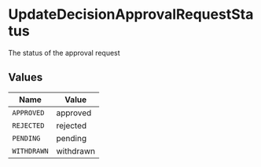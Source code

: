 # UpdateDecisionApprovalRequestStatus

The status of the approval request


## Values

| Name        | Value       |
| ----------- | ----------- |
| `APPROVED`  | approved    |
| `REJECTED`  | rejected    |
| `PENDING`   | pending     |
| `WITHDRAWN` | withdrawn   |